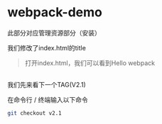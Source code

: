 # webpack-demo

此部分对应管理资源部分（安装）

我们修改了index.html的title

> 打开index.html，我们可以看到Hello webpack

## 

我们先来看下一个TAG(V2.1)

在命令行 / 终端输入以下命令

```bash
git checkout v2.1
```





